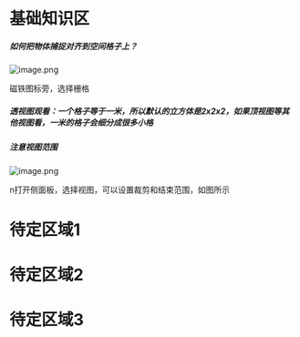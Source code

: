 # 基础知识区

##### **如何把物体捕捉对齐到空间格子上？**

![image.png](https://cdn.jsdelivr.net/gh/ymingZ/note-gen-image-sync@main/2025-05/ed1c4223-f1a7-4359-a699-47065540a1d8.png)

磁铁图标旁，选择栅格

##### **透视图观看：一个格子等于一米，所以默认的立方体是2x2x2，如果顶视图等其他视图看，一米的格子会细分成很多小格**

##### 注意视图范围

![image.png](https://cdn.jsdelivr.net/gh/ymingZ/note-gen-image-sync@main/2025-05/undefined)

n打开侧面板，选择视图，可以设置裁剪和结束范围，如图所示

# 待定区域1

# 待定区域2

# 待定区域3
